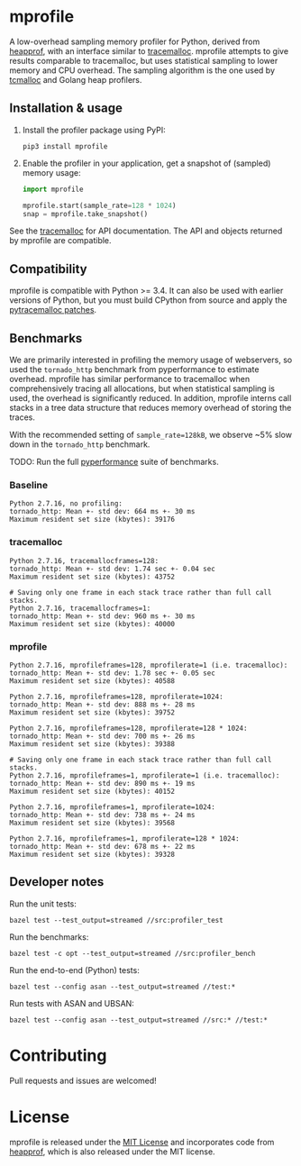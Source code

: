 # mprofile

A low-overhead sampling memory profiler for Python, derived from [heapprof](https://github.com/humu/heapprof), with an interface similar to [tracemalloc](https://pytracemalloc.readthedocs.io).
mprofile attempts to give results comparable to tracemalloc, but uses statistical sampling to lower memory and CPU overhead. The sampling algorithm is the one used by [tcmalloc](https://github.com/gperftools/gperftools) and Golang heap profilers.

## Installation & usage

1.  Install the profiler package using PyPI:

    ```shell
    pip3 install mprofile
    ```

2.  Enable the profiler in your application, get a snapshot of (sampled) memory usage:

    ```python
    import mprofile

    mprofile.start(sample_rate=128 * 1024)
    snap = mprofile.take_snapshot()
    ```

See the [tracemalloc](https://docs.python.org/3/library/tracemalloc.html) for API documentation. The API and objects returned by mprofile are compatible.

## Compatibility

mprofile is compatible with Python >= 3.4.
It can also be used with earlier versions of Python, but you must build CPython from source and apply the [pytracemalloc patches](https://pytracemalloc.readthedocs.io/install.html#manual-installation).

## Benchmarks

We are primarily interested in profiling the memory usage of webservers, so used the `tornado_http` benchmark from pyperformance to estimate overhead.
mprofile has similar performance to tracemalloc when comprehensively tracing all allocations, but when statistical sampling is used, the overhead is significantly reduced.
In addition, mprofile interns call stacks in a tree data structure that reduces memory overhead of storing the traces.

With the recommended setting of `sample_rate=128kB`, we observe ~5% slow down in the `tornado_http` benchmark.

TODO: Run the full [pyperformance](https://pyperformance.readthedocs.io) suite of benchmarks.

### Baseline
```
Python 2.7.16, no profiling:
tornado_http: Mean +- std dev: 664 ms +- 30 ms
Maximum resident set size (kbytes): 39176
```

### tracemalloc
```
Python 2.7.16, tracemallocframes=128:
tornado_http: Mean +- std dev: 1.74 sec +- 0.04 sec
Maximum resident set size (kbytes): 43752

# Saving only one frame in each stack trace rather than full call stacks.
Python 2.7.16, tracemallocframes=1:
tornado_http: Mean +- std dev: 960 ms +- 30 ms
Maximum resident set size (kbytes): 40000
```

### mprofile
```
Python 2.7.16, mprofileframes=128, mprofilerate=1 (i.e. tracemalloc):
tornado_http: Mean +- std dev: 1.78 sec +- 0.05 sec
Maximum resident set size (kbytes): 40588

Python 2.7.16, mprofileframes=128, mprofilerate=1024:
tornado_http: Mean +- std dev: 888 ms +- 28 ms
Maximum resident set size (kbytes): 39752

Python 2.7.16, mprofileframes=128, mprofilerate=128 * 1024:
tornado_http: Mean +- std dev: 700 ms +- 26 ms
Maximum resident set size (kbytes): 39388

# Saving only one frame in each stack trace rather than full call stacks.
Python 2.7.16, mprofileframes=1, mprofilerate=1 (i.e. tracemalloc):
tornado_http: Mean +- std dev: 890 ms +- 19 ms
Maximum resident set size (kbytes): 40152

Python 2.7.16, mprofileframes=1, mprofilerate=1024:
tornado_http: Mean +- std dev: 738 ms +- 24 ms
Maximum resident set size (kbytes): 39568

Python 2.7.16, mprofileframes=1, mprofilerate=128 * 1024:
tornado_http: Mean +- std dev: 678 ms +- 22 ms
Maximum resident set size (kbytes): 39328
```

## Developer notes

Run the unit tests:

```
bazel test --test_output=streamed //src:profiler_test
```

Run the benchmarks:

```
bazel test -c opt --test_output=streamed //src:profiler_bench
```

Run the end-to-end (Python) tests:

```
bazel test --config asan --test_output=streamed //test:*
```

Run tests with ASAN and UBSAN:

```
bazel test --config asan --test_output=streamed //src:* //test:*
```

# Contributing

Pull requests and issues are welcomed!

# License

mprofile is released under the [MIT License](https://opensource.org/licenses/MIT) and incorporates code from [heapprof](https://github.com/humu/heapprof), which is also released under the MIT license.
